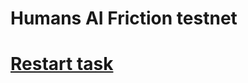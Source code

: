 
# Humans AI Friction testnet

# [Restart task](https://github.com/godshunter/HumansAI-Friction-testnet/blob/main/logs.md)
